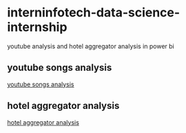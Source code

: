 # interninfotech-data-science-internship
youtube analysis and hotel aggregator analysis in power bi 

## youtube songs analysis
[ youtube songs analysis](https://app.powerbi.com/view?r=eyJrIjoiZDZiYWMxY2ItYzRiZi00Y2Y0LThkMjMtNGUyYTZjOTFhZDIyIiwidCI6ImRmODY3OWNkLWE4MGUtNDVkOC05OWFjLWM4M2VkN2ZmOTVhMCJ9)
## hotel aggregator analysis
[hotel aggregator analysis](https://app.powerbi.com/view?r=eyJrIjoiZjU4NWUyMzUtMzU1Ny00ZjFiLThkZmMtM2E4ZGY3Y2FhNjJjIiwidCI6ImRmODY3OWNkLWE4MGUtNDVkOC05OWFjLWM4M2VkN2ZmOTVhMCJ9)
